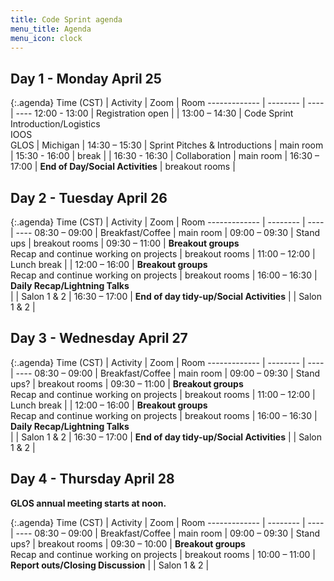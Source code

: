 ```yaml
---
title: Code Sprint agenda
menu_title: Agenda
menu_icon: clock
---
```


## Day 1 - Monday April 25

{:.agenda}
Time (CST)    | Activity | Zoom | Room
------------- | -------- | ---- | ----
12:00 - 13:00 | Registration open |  |
13:00 – 14:30 | Code Sprint Introduction/Logistics<br>IOOS<br>GLOS | Michigan |
14:30 – 15:30 | Sprint Pitches & Introductions | main room |
15:30 - 16:00 | break | |
16:30 - 16:30 | Collaboration | main room |
16:30 – 17:00 | **End of Day/Social Activities** | breakout rooms |

## Day 2 - Tuesday April 26

{:.agenda}
Time (CST)    | Activity | Zoom | Room
------------- | -------- | ---- | ----
08:30 – 09:00 | Breakfast/Coffee | main room |
09:00 – 09:30 | Stand ups | breakout rooms |
09:30 – 11:00 | **Breakout groups**<br>Recap and continue working on projects | breakout rooms |
11:00 – 12:00 | Lunch break | |
12:00 – 16:00 | **Breakout groups**<br>Recap and continue working on projects | breakout rooms |
16:00 – 16:30 | **Daily Recap/Lightning Talks**<br> | | Salon 1 & 2 |
16:30 – 17:00 | **End of day tidy-up/Social Activities** | | Salon 1 & 2 |

## Day 3 - Wednesday April 27

{:.agenda}
Time (CST)    | Activity | Zoom | Room
------------- | -------- | ---- | ----
08:30 – 09:00 | Breakfast/Coffee | main room |
09:00 – 09:30 | Stand ups? | breakout rooms |
09:30 – 11:00 | **Breakout groups**<br>Recap and continue working on projects | breakout rooms |
11:00 – 12:00 | Lunch break |  |
12:00 – 16:00 | **Breakout groups**<br>Recap and continue working on projects | breakout rooms |
16:00 – 16:30 | **Daily Recap/Lightning Talks**<br> | | Salon 1 & 2 |
16:30 – 17:00 | **End of day tidy-up/Social Activities** | | Salon 1 & 2 |

## Day 4 - Thursday April 28

__GLOS annual meeting starts at noon.__

{:.agenda}
Time (CST)    | Activity | Zoom | Room
------------- | -------- | ---- | ----
08:30 – 09:00 | Breakfast/Coffee | main room |
09:00 – 09:30 | Stand ups? | breakout rooms |
09:30 – 10:00 | **Breakout groups**<br>Recap and continue working on projects | breakout rooms |
10:00 – 11:00 | **Report outs/Closing Discussion** | | Salon 1 & 2 |
